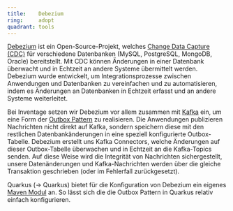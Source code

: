 ```yaml
---
title:    Debezium  
ring:     adopt  
quadrant: tools
---
```


[Debezium][debezium] ist ein Open-Source-Projekt, welches [Change Data Capture (CDC)][cdc] für verschiedene
Datenbanken (MySQL, PostgreSQL, MongoDB, Oracle) bereitstellt. Mit CDC können Änderungen in einer Datenbank überwacht
und in Echtzeit an andere Systeme übermittelt werden. Debezium wurde entwickelt, um Integrationsprozesse zwischen
Anwendungen und Datenbanken zu vereinfachen und zu automatisieren, indem es Änderungen an Datenbanken in Echtzeit
erfasst und an andere Systeme weiterleitet.

Bei Inventage setzen wir Debezium vor allem zusammen mit [Kafka][kafka] ein, um eine Form
der [Outbox Pattern][outbox-pattern] zu realisieren. Die Anwendungen publizieren Nachrichten nicht direkt auf Kafka,
sondern speichern diese mit den restlichen Datenbankänderungen in eine speziell konfigurierte Outbox-Tabelle. Debezium
erstellt uns Kafka Connectors, welche Änderungen auf dieser Outbox-Tabelle überwachen und in Echtzeit an die
Kafka-Topics senden. Auf diese Weise wird die Integrität von Nachrichten sichergestellt, unsere Datenänderungen und
Kafka-Nachrichten werden über die gleiche Transaktion geschrieben (oder im Fehlerfall zurückgesetzt).

Quarkus (→ Quarkus) bietet für die Konfiguration von Debezium ein eigenes [Maven Modul][maven] an. So lässt sich die die
Outbox Pattern in Quarkus relativ einfach konfigurieren.

[debezium]: https://debezium.io/
[cdc]: https://en.wikipedia.org/wiki/Change_data_capture
[kafka]: https://kafka.apache.org/
[outbox-pattern]: https://medium.com/design-microservices-architecture-with-patterns/outbox-pattern-for-microservices-architectures-1b8648dfaa27
[maven]: https://debezium.io/documentation/reference/stable/integrations/outbox.html